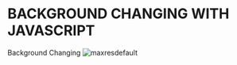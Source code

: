 # BACKGROUND CHANGING WITH JAVASCRIPT
Background Changing
![maxresdefault](https://user-images.githubusercontent.com/101066816/221854276-19dcaa18-f619-4e73-a977-91722c0ede43.jpeg)

